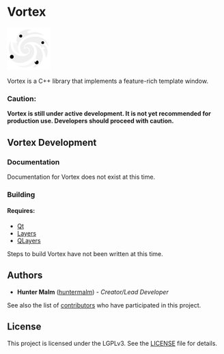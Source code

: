 # Vortex

<img src="https://github.com/TheLayersProject/Vortex/blob/main/images/vortex_logo.svg?raw=true" alt="Vortex Logo Image" width="100px"/>

Vortex is a C++ library that implements a feature-rich template window.

### Caution:

**Vortex is still under active development. It is not yet recommended for production use. Developers should proceed with caution.**

## Vortex Development

### Documentation

Documentation for Vortex does not exist at this time.

### Building

#### Requires:

- [Qt](https://www.qt.io/)
- [Layers](https://github.com/TheLayersProject/Layers)
- [QLayers](https://github.com/TheLayersProject/QLayers)

Steps to build Vortex have not been written at this time.

## Authors

-   **Hunter Malm** ([huntermalm](https://github.com/huntermalm)) - _Creator/Lead Developer_

See also the list of [contributors](https://github.com/TheLayersProject/Vortex/contributors) who have participated in this project.

## License

This project is licensed under the LGPLv3. See the [LICENSE](https://github.com/TheLayersProject/Vortex/blob/main/LICENSE) file for details.
